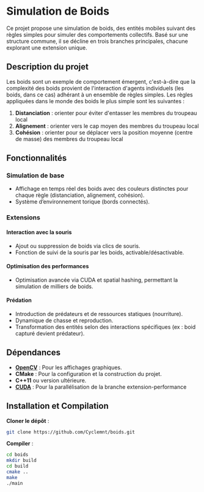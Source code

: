 # Simulation de Boids  

Ce projet propose une simulation de boids, des entités mobiles suivant des règles simples pour simuler des comportements collectifs. Basé sur une structure commune, il se décline en trois branches principales, chacune explorant une extension unique.  

## Description du projet  
Les boids sont un exemple de comportement émergent, c'est-à-dire que la complexité des boids provient de l'interaction d'agents individuels (les boids, dans ce cas) adhérant à un ensemble de règles simples. Les règles appliquées dans le monde des boids le plus simple sont les suivantes :  
1. **Distanciation** : orienter pour éviter d'entasser les membres du troupeau local  
2. **Alignement** : orienter vers le cap moyen des membres du troupeau local  
3. **Cohésion** : orienter pour se déplacer vers la position moyenne (centre de masse) des membres du troupeau local  

## Fonctionnalités  
### Simulation de base  
- Affichage en temps réel des boids avec des couleurs distinctes pour chaque règle (distanciation, alignement, cohésion).  
- Système d’environnement torique (bords connectés).  

### Extensions  
#### Interaction avec la souris  
- Ajout ou suppression de boids via clics de souris.  
- Fonction de suivi de la souris par les boids, activable/désactivable.  

#### Optimisation des performances  
- Optimisation avancée via CUDA et spatial hashing, permettant la simulation de milliers de boids.  

#### Prédation  
- Introduction de prédateurs et de ressources statiques (nourriture).  
- Dynamique de chasse et reproduction.  
- Transformation des entités selon des interactions spécifiques (ex : boid capturé devient prédateur).  

## Dépendances
- **[OpenCV](https://opencv.org/)** : Pour les affichages graphiques.
- **CMake** : Pour la configuration et la construction du projet.
- **C++11** ou version ultérieure.
- **[CUDA](https://developer.nvidia.com/cuda-toolkit)** : Pour la parallélisation de la branche extension-performance

## Installation et Compilation
**Cloner le dépôt** :
   ```bash
   git clone https://github.com/Cyclemnt/boids.git
  ```
**Compiler** :
   ```bash
   cd boids
   mkdir build
   cd build
   cmake ..
   make
   ./main
  ```
